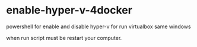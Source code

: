 # enable-hyper-v-4docker
powershell for enable and disable hyper-v for run virtualbox same windows

when run script must be restart your computer.
